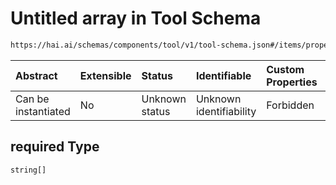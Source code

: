 # Untitled array in Tool Schema

```txt
https://hai.ai/schemas/components/tool/v1/tool-schema.json#/items/properties/function/properties/parameters/properties/required
```



| Abstract            | Extensible | Status         | Identifiable            | Custom Properties | Additional Properties | Access Restrictions | Defined In                                                                                                              |
| :------------------ | :--------- | :------------- | :---------------------- | :---------------- | :-------------------- | :------------------ | :---------------------------------------------------------------------------------------------------------------------- |
| Can be instantiated | No         | Unknown status | Unknown identifiability | Forbidden         | Allowed               | none                | [tool.schema.json\*](../../https:/hai.ai/schemas/=./schemas/components/tool/v1/tool.schema.json "open original schema") |

## required Type

`string[]`
